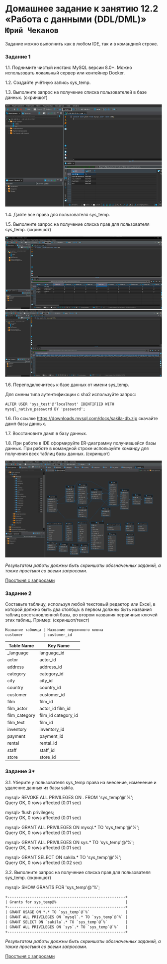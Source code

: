 # Домашнее задание к занятию 12.2 «Работа с данными (DDL/DML)» `Юрий Чеканов`

Задание можно выполнить как в любом IDE, так и в командной строке.

### Задание 1

1.1. Поднимите чистый инстанс MySQL версии 8.0+. Можно использовать локальный сервер или контейнер Docker.

1.2. Создайте учётную запись sys_temp.

1.3. Выполните запрос на получение списка пользователей в базе данных. (скриншот)

<img src="pics\1202\1202_SELECT_USER.jpg" alt="SELECT_USER" style="zoom:90%;" />

1.4. Дайте все права для пользователя sys_temp.

1.5. Выполните запрос на получение списка прав для пользователя sys_temp. (скриншот)

<img src="pics\1202\1202_SELECT_ALL.jpg" alt="1202_SELECT_ALL" style="zoom:90%;" />

<img src="pics\1202\1202_SHOW_GRANTS_4_SYS_TEMP.jpg" alt="1202_SHOW_GRANTS_4_SYS_TEMP" style="zoom:90%;" />

1.6. Переподключитесь к базе данных от имени sys_temp.

Для смены типа аутентификации с sha2 используйте запрос:

```
ALTER USER 'sys_test'@'localhost' IDENTIFIED WITH mysql_native_password BY 'password';
```

1.6. По ссылке https://downloads.mysql.com/docs/sakila-db.zip скачайте дамп базы данных.

1.7. Восстановите дамп в базу данных.

1.8. При работе в IDE сформируйте ER-диаграмму получившейся базы данных. При работе в командной строке используйте команду для получения всех таблиц базы данных. (скриншот)

<img src="pics\1202\ERD.png" alt="ERD" style="zoom:50%;" />

*Результатом работы должны быть скриншоты обозначенных заданий, а также простыня со всеми запросами.*

[Простыня с запросами](files/1202/query_list.txt) 

### Задание 2

Составьте таблицу, используя любой текстовый редактор или Excel, в которой должно быть два столбца: в первом должны быть названия таблиц восстановленной базы, во втором названия первичных ключей этих таблиц. Пример: (скриншот/текст)

```
Название таблицы | Название первичного ключа
customer         | customer_id
```

| Table Name    | Key Name              |
| ------------- | --------------------- |
| _language     | language_id           |
| actor         | actor_id              |
| address       | address_id            |
| category      | category_id           |
| city          | city_id               |
| country       | country_id            |
| customer      | customer_id           |
| film          | film_id               |
| film_actor    | actor_id  film_id     |
| film_category | film_id   category_id |
| film_text     | film_id               |
| inventory     | inventory_id          |
| payment       | payment_id            |
| rental        | rental_id             |
| staff         | staff_id              |
| store         | store_id              |

### Задание 3*

3.1. Уберите у пользователя sys_temp права на внесение, изменение и удаление данных из базы sakila.

mysql> REVOKE ALL PRIVILEGES ON *.* FROM 'sys_temp'@'%';  
Query OK, 0 rows affected (0.01 sec)

mysql> flush privileges;  
Query OK, 0 rows affected (0.01 sec)

mysql> GRANT ALL PRIVILEGES ON mysql.* TO 'sys_temp'@'%';  
Query OK, 0 rows affected (0.01 sec)

mysql> GRANT ALL PRIVILEGES ON sys.* TO 'sys_temp'@'%';  
Query OK, 0 rows affected (0.01 sec)

mysql> GRANT SELECT ON sakila.* TO 'sys_temp'@'%';  
Query OK, 0 rows affected (0.02 sec)

3.2. Выполните запрос на получение списка прав для пользователя sys_temp. (скриншот)

mysql> SHOW GRANTS FOR 'sys_temp'@'%';  

```
+-----------------------------------------------------+  
| Grants for sys_temp@%                               |  
+-----------------------------------------------------+
| GRANT USAGE ON *.* TO `sys_temp`@`%`                |  
| GRANT ALL PRIVILEGES ON `mysql`.* TO `sys_temp`@`%` |  
| GRANT SELECT ON `sakila`.* TO `sys_temp`@`%`        |  
| GRANT ALL PRIVILEGES ON `sys`.* TO `sys_temp`@`%`   |  
+-----------------------------------------------------+      
```

*Результатом работы должны быть скриншоты обозначенных заданий, а также простыня со всеми запросами.*

[Простыня с запросами](files/1202/query_list.txt) 



